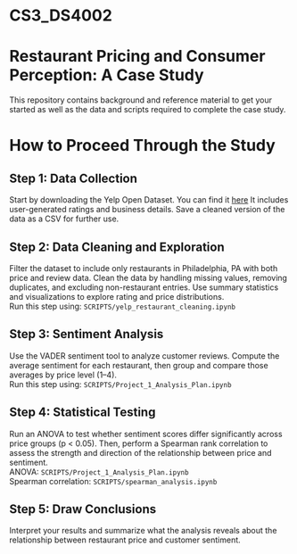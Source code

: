 # CS3_DS4002
# Restaurant Pricing and Consumer Perception: A Case Study
This repository contains background and reference material to get your started as well as the data and scripts required to complete the case study.




# How to Proceed Through the Study

## Step 1: Data Collection  
Start by downloading the Yelp Open Dataset. You  can find it [here]([url](https://business.yelp.com/data/resources/open-dataset/)) It includes user-generated ratings and business details. Save a cleaned version of the data as a CSV for further use.

## Step 2: Data Cleaning and Exploration  
Filter the dataset to include only restaurants in Philadelphia, PA with both price and review data. Clean the data by handling missing values, removing duplicates, and excluding non-restaurant entries. Use summary statistics and visualizations to explore rating and price distributions.  
Run this step using: `SCRIPTS/yelp_restaurant_cleaning.ipynb`

## Step 3: Sentiment Analysis  
Use the VADER sentiment tool to analyze customer reviews. Compute the average sentiment for each restaurant, then group and compare those averages by price level (1–4).  
Run this step using: `SCRIPTS/Project_1_Analysis_Plan.ipynb`

## Step 4: Statistical Testing  
Run an ANOVA to test whether sentiment scores differ significantly across price groups (p < 0.05). Then, perform a Spearman rank correlation to assess the strength and direction of the relationship between price and sentiment.  
ANOVA: `SCRIPTS/Project_1_Analysis_Plan.ipynb`  
Spearman correlation: `SCRIPTS/spearman_analysis.ipynb`

## Step 5: Draw Conclusions  
Interpret your results and summarize what the analysis reveals about the relationship between restaurant price and customer sentiment.


